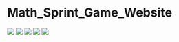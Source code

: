 # Math_Sprint_Game_Website

![](https://pbs.twimg.com/media/FeHoms7WQAA-qnV?format=jpg&name=large)
![](https://pbs.twimg.com/media/FeHjxaAXEAAYpWy?format=jpg&name=large)
![](https://pbs.twimg.com/media/FeHh7RiWAAAYwME?format=jpg&name=large)
![](https://pbs.twimg.com/media/FeDdDdCWAAA6AE4?format=jpg&name=large)
![](https://pbs.twimg.com/media/FeC21iZWAAAQWpV?format=png&name=small)
